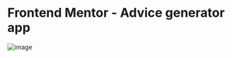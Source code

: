 # Frontend Mentor - Advice generator app
![image](https://github.com/AlejandroMezaing/Advice_generator_app/assets/99505524/edc66164-7ee2-456d-8b16-2a21c7975746)

